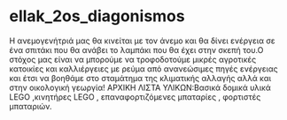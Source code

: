 # ellak_2os_diagonismos
Η ανεμογενήτριά μας θα κινείται με τον άνεμο και θα δίνει ενέργεια σε ένα σπιτάκι που θα ανάβει το λαμπάκι που θα έχει στην 
σκεπή του.Ο στόχος μας είναι να μπορούμε να τροφοδοτούμε μικρές αγροτικές κατοικίες και καλλιέργειες με ρεύμα από 
ανανεώσιμες πηγές ενέργειας και έτσι να βοηθάμε στο σταμάτημα της κλιματικής αλλαγής αλλά και στην οικολογική γεωργία!
ΑΡΧΙΚΗ ΛΙΣΤΑ ΥΛΙΚΩΝ:Βασικά δομικά υλικά LEGO ,κινητήρες LEGO , επαναφορτιζόμενες μπαταρίες , φορτιστές μπαταριών.
